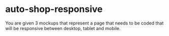# auto-shop-responsive
You are given 3 mockups that represent a page that needs to be coded that will be responsive between desktop, tablet and mobile.
